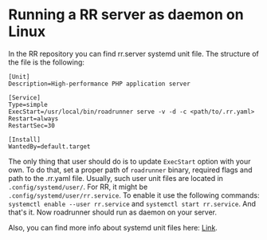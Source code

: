 # Running a RR server as daemon on Linux

In the RR repository you can find rr.server systemd unit file. The structure of the file is the following:
```unit file (systemd)
[Unit]
Description=High-performance PHP application server

[Service]
Type=simple
ExecStart=/usr/local/bin/roadrunner serve -v -d -c <path/to/.rr.yaml>
Restart=always
RestartSec=30

[Install]
WantedBy=default.target 
```
The only thing that user should do is to update `ExecStart` option with your own. To do that, set a proper path of `roadrunner` binary, required flags and path to the .rr.yaml file.
Usually, such user unit files are located in `.config/systemd/user/`. For RR, it might be `.config/systemd/user/rr.service`. To enable it use the following commands: `systemctl enable --user rr.service` and `systemctl start rr.service`. And that's it. Now roadrunner should run as daemon on your server.

Also, you can find more info about systemd unit files here: [Link](https://wiki.archlinux.org/index.php/systemd#Writing_unit_files).

